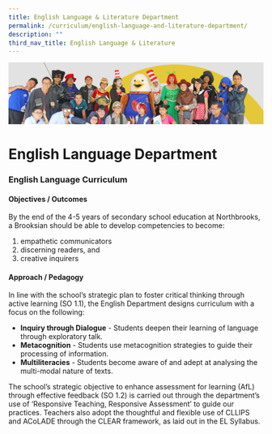 ```yaml
---
title: English Language & Literature Department
permalink: /curriculum/english-language-and-literature-department/
description: ""
third_nav_title: English Language & Literature
---
```

![](/images/curriculum.jpg)

English Language Department
===========================

### English Language Curriculum

  

#### Objectives / Outcomes

  
By the end of the 4-5 years of secondary school education at Northbrooks, a Brooksian should be able to develop competencies to become:

1.  empathetic communicators
2.  discerning readers, and
3.  creative inquirers

  

#### Approach / Pedagogy



In line with the school’s strategic plan to foster critical thinking through active learning (SO 1.1), the English Department designs curriculum with a focus on the following:  

*   **Inquiry through Dialogue** \- Students deepen their learning of language through exploratory talk.
*   **Metacognition** \- Students use metacognition strategies to guide their processing of information.
*   **Multiliteracies** \- Students become aware of and adept at analysing the multi-modal nature of texts.

The school’s strategic objective to enhance assessment for learning (AfL) through effective feedback (SO 1.2) is carried out through the department’s use of ‘Responsive Teaching, Responsive Assessment’ to guide our practices. Teachers also adopt the thoughtful and flexible use of CLLIPS and ACoLADE through the CLEAR framework, as laid out in the EL Syllabus.